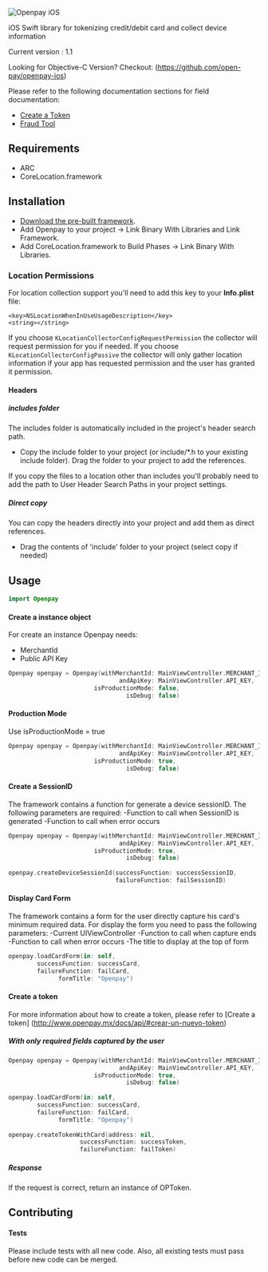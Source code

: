 ![Openpay iOS](http://www.openpay.mx/img/github/ios.jpg)

iOS Swift library for tokenizing credit/debit card and collect device information

Current version : 1.1

Looking for Objective-C Version? Checkout: (https://github.com/open-pay/openpay-ios)

Please refer to the following documentation sections for field documentation:
* [Create a Token](http://www.openpay.mx/docs/api/#crear-un-nuevo-token)
* [Fraud Tool](http://www.openpay.mx/docs/fraud-tool.html)

## Requirements

- ARC
- CoreLocation.framework

## Installation

- [Download the pre-built framework](https://github.com/open-pay/openpay-swift-ios/releases).
- Add Openpay to your project -> Link Binary With Libraries and Link Framework.
- Add CoreLocation.framework to Build Phases -> Link Binary With Libraries.

### Location Permissions

For location collection support you'll need to add this key to your
**Info.plist** file:

``` 
<key>NSLocationWhenInUseUsageDescription</key>
<string></string>
```

If you choose `KLocationCollectorConfigRequestPermission` the collector
will request permission for you if needed. If you choose
`KLocationCollectorConfigPassive` the collector will only gather
location information if your app has requested permission and the user has granted it permission.

#### Headers

##### includes folder
The includes folder is automatically included in the project's header search path.

- Copy the include folder to your project (or include/*.h to your existing include folder). Drag the folder to your project to add the references.

If you copy the files to a location other than includes you'll probably need to add the path to User Header Search Paths in your project settings.

##### Direct copy
You can copy the headers directly into your project and add them as direct references.
- Drag the contents of 'include' folder to your project (select copy if needed)

## Usage

```swift
import Openpay
```

#### Create a instance object

For create an instance Openpay needs:
- MerchantId
- Public API Key

```swift
Openpay openpay = Openpay(withMerchantId: MainViewController.MERCHANT_ID, 
							   andApiKey: MainViewController.API_KEY, 
						isProductionMode: false, 
						         isDebug: false)
```

#### Production Mode

Use isProductionMode = true

```swift
Openpay openpay = Openpay(withMerchantId: MainViewController.MERCHANT_ID, 
							   andApiKey: MainViewController.API_KEY, 
						isProductionMode: true, 
						         isDebug: false)
```

#### Create a SessionID

The framework contains a function for generate a device sessionID. 
The following parameters are required:
-Function to call when SessionID is generated
-Function to call when error occurs

```swift
Openpay openpay = Openpay(withMerchantId: MainViewController.MERCHANT_ID, 
							   andApiKey: MainViewController.API_KEY, 
						isProductionMode: true, 
						         isDebug: false)
						         
openpay.createDeviceSessionId(successFunction: successSessionID, 
							  failureFunction: failSessionID)
```

#### Display Card Form

The framework contains a form for the user directly capture his card's minimum required data. 
For display the form you need to pass the following parameters:
-Current UIViewController
-Function to call when capture ends
-Function to call when error occurs
-The title to display at the top of form

```swift
openpay.loadCardForm(in: self, 
		successFunction: successCard, 
		failureFunction: failCard, 
			  formTitle: "Openpay")
```

#### Create a token

For more information about how to create a token, please refer to [Create a token] (http://www.openpay.mx/docs/api/#crear-un-nuevo-token) 

##### With only required fields captured by the user

```swift
Openpay openpay = Openpay(withMerchantId: MainViewController.MERCHANT_ID, 
							   andApiKey: MainViewController.API_KEY, 
						isProductionMode: true, 
						         isDebug: false)
						         
openpay.loadCardForm(in: self, 
		successFunction: successCard, 
		failureFunction: failCard, 
			  formTitle: "Openpay")
			  		         
openpay.createTokenWithCard(address: nil, 
					successFunction: successToken, 
					failureFunction: failToken)

```

##### Response

If the request is correct, return an instance of OPToken.


## Contributing


#### Tests

Please include tests with all new code. Also, all existing tests must pass before new code can be merged.
